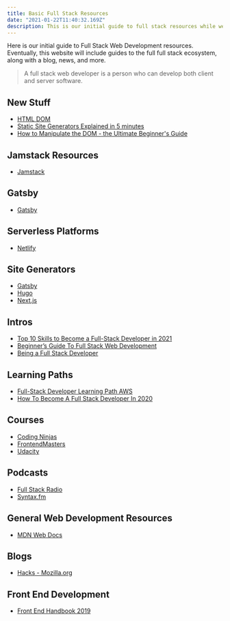 ```yaml
---
title: Basic Full Stack Resources
date: "2021-01-22T11:40:32.169Z"
description: This is our initial guide to full stack resources while we build out this website
---
```


Here is our initial guide to Full Stack Web Development resources. Eventually, this website will include guides to the full full stack ecosystem, along with a blog, news, and more.

> A full stack web developer is a person who can develop
> both client and server software.


## New Stuff

* [HTML DOM](https://htmldom.dev)
* [Static Site Generators Explained in 5 minutes](https://www.cosmicjs.com/blog/static-site-generators-explained-in-5-minutes)
* [How to Manipulate the DOM - the Ultimate Beginner's Guide](https://www.freecodecamp.org/news/how-to-manipulate-the-dom-beginners-guide/)

## Jamstack Resources

* [Jamstack](https://jamstack.org "Jamstack")

## Gatsby

* [Gatsby](https://gatsbyjs.com "Gatsby")

## Serverless Platforms

* [Netlify](https://www.netlify.com "Netlify")

## Site Generators

* [Gatsby](https://gatsbyjs.com "Gatsby")
* [Hugo](https://gohugo.io "Hugo")
* [Next.js](https://nextjs.org "Next.js")

## Intros

* [Top 10 Skills to Become a Full-Stack Developer in 2021](https://www.upgrad.com/blog/skills-to-become-a-full-stack-developer/)
* [Beginner’s Guide To Full Stack Web Development](https://www.crampete.com/blogs/beginners-guide-to-full-stack-web-development/)
* [Being a Full Stack Developer](https://www.sitepoint.com/full-stack-developer/ "Being a Full Stack Developer")

## Learning Paths

* [Full-Stack Developer Learning Path AWS](https://aws.amazon.com/getting-started/learning-path-full-stack-developer/)
* [How To Become A Full Stack Developer In 2020](https://redblink.com/become-full-stack-developer-2019-roadmap/)

## Courses

* [Coding Ninjas](https://www.codingninjas.com/courses/online-full-stack-node-js-web-dev-course)
* [FrontendMasters](https://frontendmasters.com/ "FrontendMasters")
* [Udacity](https://www.udacity.com/course/full-stack-web-developer-nanodegree--nd0044)

## Podcasts

* [Full Stack Radio](https://fullstackradio.com/ "Full Stack Radio")
* [Syntax.fm](https://syntax.fm/ "Syntax.fm")

## General Web Development Resources

* [MDN Web Docs](https://developer.mozilla.org/en-US/)

## Blogs

* [Hacks - Mozilla.org](https://hacks.mozilla.org/)

## Front End Development

* [Front End Handbook 2019](https://frontendmasters.com/books/front-end-handbook/2019/)